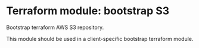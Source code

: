 # Terraform module: bootstrap S3

Bootstrap terraform AWS S3 repository.

This module should be used in a client-specific bootstrap terraform module.
